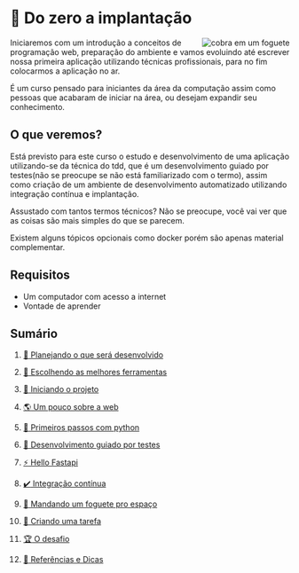 # :rocket: Do zero a implantação

<p align="center">
  <img style="float: right;" src="/imgs/python_rocket.png" alt="cobra em um foguete"/>
</p>

Iniciaremos com um introdução a conceitos de programação web, preparação do ambiente e vamos evoluindo até escrever nossa primeira aplicação utilizando técnicas profissionais, para no fim colocarmos a aplicação no ar.

É um curso pensado para iniciantes da área da computação assim como pessoas que acabaram de iniciar na área, ou desejam expandir seu conhecimento.

## O que veremos?

Está previsto para este curso o estudo e desenvolvimento de uma aplicação utilizando-se da técnica do tdd, que é um desenvolvimento guiado por testes(não se preocupe se não está familiarizado com o termo), assim como criação de um ambiente de desenvolvimento automatizado utilizando integração contínua e implantação.

Assustado com tantos termos técnicos? Não se preocupe, você vai ver que as coisas são mais simples do que se parecem.

Existem alguns tópicos opcionais como docker porém são apenas material complementar.

## Requisitos

- Um computador com acesso a internet
- Vontade de aprender

## Sumário

1. [:thought_balloon: Planejando o que será desenvolvido](planejando.md)

1. [:hammer: Escolhendo as melhores ferramentas](ferramentas.md)

1. [:book: Iniciando o projeto](projeto.md)

1. [:earth_americas: Um pouco sobre a web](web.md)

1. [:snake: Primeiros passos com python](python.md)

1. [:goat: Desenvolvimento guiado por testes](testes.md)

1. [:zap: Hello Fastapi](hello_fastapi.md)

1. [:heavy_check_mark: Integração contínua](integracao.md)

1. [:rocket: Mandando um foguete pro espaço](deploy.md)

1. [:memo: Criando uma tarefa](criar.md)

1. [:trophy: O desafio](desafio.md)

1. [:bookmark_tabs: Referências e Dicas](referencias.md)
